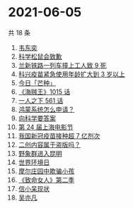 # 2021-06-05

共 18 条

<!-- BEGIN -->
<!-- 最后更新时间 Sat Jun 05 2021 15:44:04 GMT+0800 (China Standard Time) -->

1. [韦东奕](https://www.zhihu.com/search?q=韦东奕)
2. [科学松鼠会致歉](https://www.zhihu.com/search?q=科学松鼠会)
3. [兰新铁路一列车撞上工人致 9 死](https://www.zhihu.com/search?q=兰新铁路)
4. [科兴疫苗紧急使用年龄扩大到 3 岁以上](https://www.zhihu.com/search?q=科兴疫苗)
5. [今日「芒种」](https://www.zhihu.com/search?q=芒种)
6. [《海贼王》1015 话](https://www.zhihu.com/search?q=海贼王)
7. [一人之下 561 话](https://www.zhihu.com/search?q=一人之下)
8. [鸿蒙系统怎么申请？](https://www.zhihu.com/search?q=鸿蒙系统怎么申请)
9. [向科学要答案](https://www.zhihu.com/search?q=向科学要答案)
10. [第 24 届上海电影节](https://www.zhihu.com/search?q=上海电影节)
11. [我国新冠疫苗接种超 7 亿剂次](https://www.zhihu.com/search?q=新冠疫苗)
12. [二创内容属于盗版吗？](https://www.zhihu.com/search?q=二创)
13. [野象群进入昆明](https://www.zhihu.com/search?q=云南大象)
14. [世界环境日](https://www.zhihu.com/search?q=世界环境日)
15. [摩尔庄园中欺骗小孩](https://www.zhihu.com/search?q=摩尔庄园)
16. [《致命女人》第二季](https://www.zhihu.com/search?q=致命女人)
17. [信小呆现状](https://www.zhihu.com/search?q=信小呆)
18. [吴亦凡](https://www.zhihu.com/search?q=吴亦凡)

<!-- END -->
